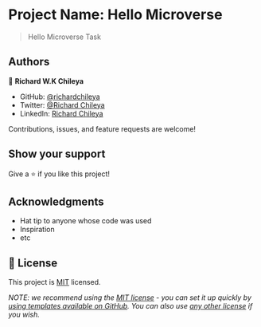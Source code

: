 
# Project Name: Hello Microverse

> Hello Microverse Task 

## Authors

👤 **Richard W.K Chileya**

- GitHub: [@richardchileya](https://github.com/richardchileya)
- Twitter: [@Richard Chileya](https://twitter.com/richardchileya)
- LinkedIn: [Richard Chileya](https://linkedin.com/in/richardchileya)


Contributions, issues, and feature requests are welcome!


## Show your support

Give a ⭐️ if you like this project!

## Acknowledgments

- Hat tip to anyone whose code was used
- Inspiration
- etc

## 📝 License

This project is [MIT](./LICENSE) licensed.

_NOTE: we recommend using the [MIT license](https://choosealicense.com/licenses/mit/) - you can set it up quickly by [using templates available on GitHub](https://docs.github.com/en/communities/setting-up-your-project-for-healthy-contributions/adding-a-license-to-a-repository). You can also use [any other license](https://choosealicense.com/licenses/) if you wish._